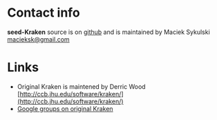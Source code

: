 # Contact info

**seed-Kraken** source is on [github](https://github.com/macieksk/seed-kraken) and is maintained by Maciek Sykulski <macieksk@gmail.com>

# Links 

- Original Kraken is maintened by Derric Wood
[http://ccb.jhu.edu/software/kraken/](http://ccb.jhu.edu/software/kraken/)
- [Google groups on original Kraken](https://groups.google.com/forum/#!forum/kraken-users)




